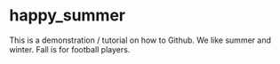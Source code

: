 # happy_summer
This is a demonstration / tutorial on how to Github.
We like summer and winter.  Fall is for football players.
